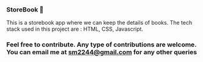 ### StoreBook 📝

This is a storebook app where we can keep the details of books. The tech stack used in this project are : HTML, CSS, Javascript. 

### Feel free to contribute. Any type of contributions are welcome. You can email me at sm2244@gmail.com for any other queries
